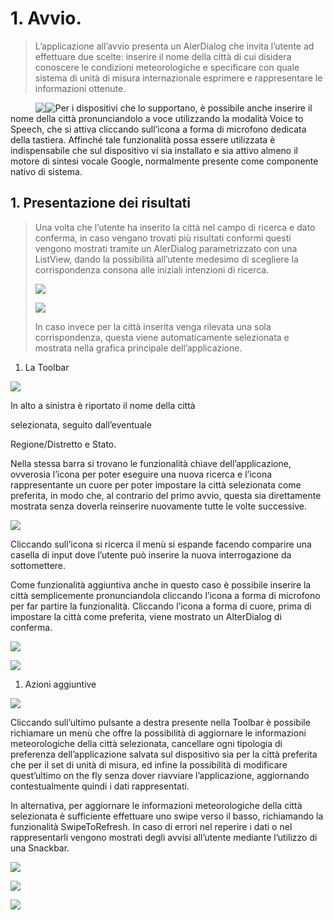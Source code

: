 
# 1.  Avvio.

>L’applicazione all’avvio presenta un AlerDialog che invita l’utente ad
>effettuare due scelte: inserire il nome della città di cui disidera conoscere le
>condizioni meteorologiche e specificare con quale sistema di unità di misura
>internazionale esprimere e rappresentare le informazioni ottenute.
>
><img style="float: left;" src="https://i.imgur.com/ZWkxJxt.png">
>
><img style="float: left;" src="https://i.imgur.com/6Kar99N.png">


Per i dispositivi che lo supportano, è possibile anche inserire
il nome della città pronunciandolo a voce utilizzando la
modalità Voice to Speech, che si attiva cliccando
sull’icona a forma di microfono dedicata della tastiera.
Affinché tale funzionalità possa essere utilizzata è
indispensabile che sul dispositivo vi sia installato e sia
attivo almeno il motore di sintesi vocale Google,
normalmente presente come componente nativo di
sistema.


## 1.  Presentazione dei risultati

>Una volta che l’utente ha inserito la città nel campo di ricerca e dato
>conferma, in caso vengano trovati più risultati conformi questi vengono mostrati
>tramite un AlerDialog parametrizzato con una ListView, dando la possibilità
>all’utente medesimo di scegliere la corrispondenza consona alle iniziali
>intenzioni di ricerca.
>
>![](https://i.imgur.com/jB1hPNh.png)
>
>![](https://i.imgur.com/0LrxULi.png)
>
>In caso invece per la città inserita venga rilevata una sola corrispondenza,
>questa viene automaticamente selezionata e mostrata nella grafica principale
>dell’applicazione.

1.  La Toolbar

![](media/a27d1fdd08348df525467efaddf2132b.png)

In alto a sinistra è riportato il nome della città

selezionata, seguito dall’eventuale

Regione/Distretto e Stato.

Nella stessa barra si trovano le funzionalità chiave dell’applicazione,
ovverosia l’icona per poter eseguire una nuova ricerca e l’icona rappresentante
un cuore per poter impostare la città selezionata come preferita, in modo che,
al contrario del primo avvio, questa sia direttamente mostrata senza doverla
reinserire nuovamente tutte le volte successive.

![](media/1c23fabf7f71380ebe2ea617e52bb1b2.png)

Cliccando sull’icona si ricerca il menù si espande facendo comparire una casella
di input dove l’utente può inserire la nuova interrogazione da sottomettere.

Come funzionalità aggiuntiva anche in questo caso è possibile inserire la città
semplicemente pronunciandola cliccando l’icona a forma di microfono per far
partire la funzionalità. Cliccando l’icona a forma di cuore, prima di impostare
la città come preferita, viene mostrato un AlterDialog di conferma.

![](media/3f075b8a50d1b3dd25ecbce690f92ba1.png)

![](media/984c7eabd7aabb8a01cad81e8a31d0ae.png)

1.  Azioni aggiuntive

![](media/c3c5c5e34ff1409b4a6d0e1e9e0a1fb4.png)

Cliccando sull’ultimo pulsante a destra presente nella Toolbar è possibile
richiamare un menù che offre la possibilità di aggiornare le informazioni
meteorologiche della città selezionata, cancellare ogni tipologia di preferenza
dell’applicazione salvata sul dispositivo sia per la città preferita che per il
set di unità di misura, ed infine la possibilità di modificare quest’ultimo on
the fly senza dover riavviare l’applicazione, aggiornando contestualmente quindi
i dati rappresentati.

In alternativa, per aggiornare le informazioni meteorologiche della città
selezionata è sufficiente effettuare uno swipe verso il basso, richiamando la
funzionalità SwipeToRefresh. In caso di errori nel reperire i dati o nel
rappresentarli vengono mostrati degli avvisi all’utente mediante l’utilizzo di
una Snackbar.

![](media/6a065bc99fba52cb10e8a9e094825c6d.png)

![](media/610dec45341bd3e2ea2615bd249ed5fd.png)

![](media/ef899d4ca0941ab7bf2f5045ac59c2d7.png)
